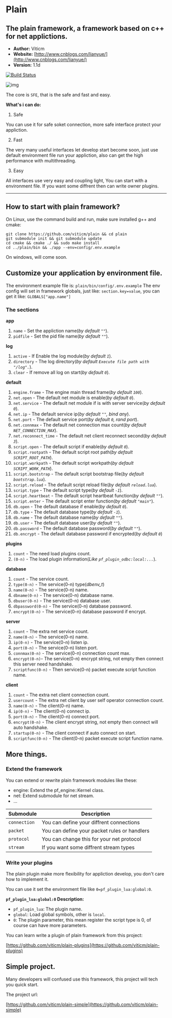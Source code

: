 # Plain #

## The plain framework, a framework based on c++ for net applictions. ##

- **Author:** Viticm
- **Website:** [http://www.cnblogs.com/lianyue/](http://www.cnblogs.com/lianyue/)
- **Version:** 1.1d

[![Build Status](https://travis-ci.org/viticm/plain.svg)](https://travis-ci.org/viticm/plain)

![img](https://im4.ezgif.com/tmp/ezgif-4-967d68358a49.gif)

The core is `SFE`, that is the safe and fast and easy.

**What's i can do:**

1. Safe

You can use it for safe soket connection, more safe interface protect your appliction.

2. Fast

The very many useful interfaces let develop start become soon, just use default
environment file run your appliction, also can get the high performance with multithreading.

3. Easy

All interfaces use very easy and coupling light, You can start with a environment
file. If you want some diffrent then can write owner plugins.


----------

## How to start with plain framework? ##

On Linux, use the command build and run, make sure installed g++ and cmake:

```shell
git clone https://github.com/viticm/plain && cd plain
git submodule init && git submodule update
cd cmake && cmake ./ && sudo make install
cd ../plain/bin && ./app --env=config/.env.example
```

On windows, will come soon.


## Customize your application by environment file. ##

The environment example file is: ``plain/bin/config/.env.example``
The env config will set in framework globals, just like: `section.key=value`, you
can get it like: `GLOBALS["app.name"]`

### The sections ###

**app** 

1. `name` - Set the appliction name(*by default `""`*).
2. `pidfile` - Set the pid file name(*by default `""`*).

**log**

1. `active` - If Enable the log module(*by default `1`*).
2. `directory` - The log directory(*by default `Execute file path with "/log".`*).
3. `clear` - If remove all log on start(*by default `0`*).

**default**

1. `engine.frame` - The engine main thread frame(*by default `100`*).
2. `net.open` - The default net module is enable(*by default `0`*).
3. `net.service` - The default net module if is with server service(*by default `0`*).
4. `net.ip` - The default service ip(*by default `""`, bind any*).
5. `net.port` - The default service port(*by default `0`, rand port*).
6. `net.connmax` - The default net connection max count(*by default `NET_CONNECTION_MAX`*).
7. `net.reconnect_time` - The default net client reconnect second(*by default `3`*).
8. `script.open` - The default script if enable(*by default `0`*).
9. `script.rootpath` - The default script root path(*by default `SCRIPT_ROOT_PATH`*).
10. `script.workpath` - The default script workpath(*by default `SCRIPT_WORK_PATH`*).
11. `script.bootstrap` - The default script bootstrap file(*by default `bootstrap.lua`*).
12. `script.reload` - The default script reload file(*by default `reload.lua`*).
13. `script.type` - The default script type(*by default `-1`*).
14. `script.heartbeat` - The default script heartbeat function(*by default `""`*).
15. `script.enter` - The default script enter function(*by default `"main"`*).
16. `db.open` - The default database if enable(*by default `0`*).
17. `db.type` - The default database type(*by default `-1`*).
18. `db.name` - The default database name(*by default `""`*).
19. `db.user` - The default database user(*by default `""`*).
20. `db.password` - The default database password(*by default `""`*).
21. `db.encrypt` - The default database password if encrypted(*by default `0`*)

**plugins**

1. `count` - The need load plugins count.
2. `(0-n)` - The load plugin information(*Like `pf_plugin_odbc:local:...`*).

**database**

1. `count` - The service count.
2. `type(0-n)` - The service(0-n) type(*dbenv_t*)
3. `name(0-n)` - The service(0-n) name.
4. `dbname(0-n)` - The service(0-n) database name.
5. `dbuser(0-n)` - The service(0-n) database user.
6. `dbpassword(0-n)` - The service(0-n) database password.
7. `encrypt(0-n)` - The service(0-n) database password if encrypt.

**server**

1. `count` - The extra net service count.
2. `name(0-n)` - The service(0-n) name.
3. `ip(0-n)` - The service(0-n) listen ip.
4. `port(0-n)` - The service(0-n) listen port.
5. `connmax(0-n)` - The service(0-n) connection count max.
6. `encrypt(0-n)`- The service(0-n) encrypt string, not empty then connect this server need handshake.
7. `scriptfunc(0-n)` - Then service(0-n) packet execute script function name.

**client**

1. `count` - The extra net client connection count.
2. `usercount` - The extra net client by user self operator connection count.
3. `name(0-n)` - The client(0-n) name.
4. `ip(0-n)` - The client(0-n) connect ip.
5. `port(0-n)` - The client(0-n) connect port.
6. `encrypt(0-n)` - The client encrypt string, not empty then connect will auto handshake.
7. `startup(0-n)` - The client connect if auto connect on start.
8. `scriptfunc(0-n)` - The client(0-n) packet execute script function name.

## More things. ##

### Extend the framework ###

You can extend or rewrite plain framework modules like these:

- engine: Extend the pf_engine::Kernel class.
- net: Extend submodule for net stream.
- ...

| Submodule               | Description                                   |
| ----------------------- | -----------------------------------           |
| `connection`            | You can define your diffrent connections      |
| `packet`                | You can define your packet rules or handlers  |
| `protocol`              | You can change this for your net protocol     |
| `stream`                | If you want some diffrent stream types        |

### Write your plugins ###

The plain plugin make more flexibility for appliction develop, you don't care how 
to implement it.

You can use it set the environment file like `0=pf_plugin_lua:global:0`.

**`pf_plugin_lua:global:0` Description:**

- `pf_plugin_lua`: The plugin name.
- `global`: Load global symbols, other is `local`.
- `0`: The plugin parameter, this mean register the script type is 0, of course can have more parameters.

You can learn write a plugin of plain framework from this project:

[https://github.com/viticm/plain-plugins](https://github.com/viticm/plain-plugins)


## Simple project. ##

Many developers will confused use this framework, this project will tech you quick start.

The project url:

[https://github.com/viticm/plain-simple](https://github.com/viticm/plain-simple)
